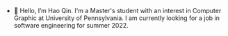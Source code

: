 - 👋 Hello, I’m Hao Qin. I'm a Master's student with an interest in Computer Graphic at University of Pennsylvania. I am currently looking for a job in software engineering for summer 2022.



<!---
Haody996/Haody996 is a ✨ special ✨ repository because its `README.md` (this file) appears on your GitHub profile.
You can click the Preview link to take a look at your changes.
--->
